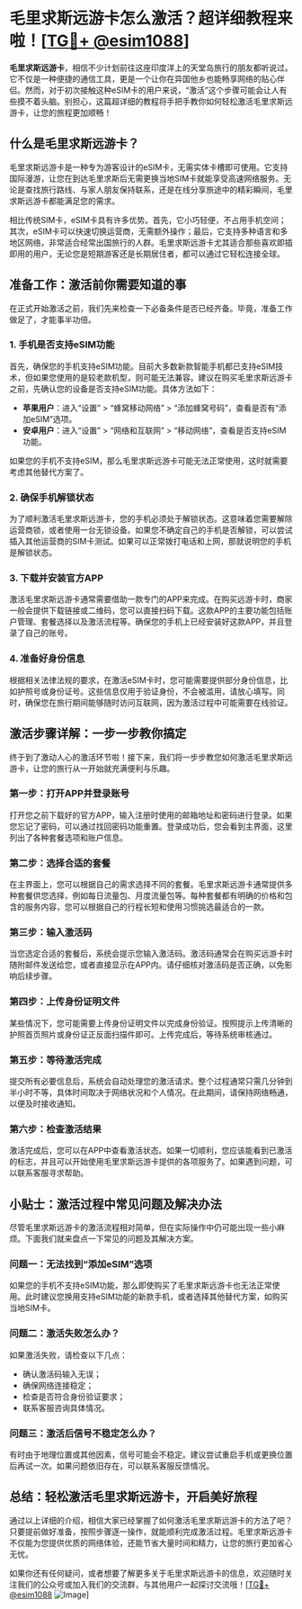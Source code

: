 # 毛里求斯远游卡怎么激活？超详细教程来啦！[[TG💪+ @esim1088](https://t.me/s/esim1088)]

**毛里求斯远游卡**，相信不少计划前往这座印度洋上的天堂岛旅行的朋友都听说过。它不仅是一种便捷的通信工具，更是一个让你在异国他乡也能畅享网络的贴心伴侣。然而，对于初次接触这种eSIM卡的用户来说，“激活”这个步骤可能会让人有些摸不着头脑。别担心，这篇超详细的教程将手把手教你如何轻松激活毛里求斯远游卡，让您的旅程更加顺畅！

## 什么是毛里求斯远游卡？

毛里求斯远游卡是一种专为游客设计的eSIM卡，无需实体卡槽即可使用。它支持国际漫游，让您在到达毛里求斯后无需更换当地SIM卡就能享受高速网络服务。无论是查找旅行路线、与家人朋友保持联系，还是在线分享旅途中的精彩瞬间，毛里求斯远游卡都能满足您的需求。

相比传统SIM卡，eSIM卡具有许多优势。首先，它小巧轻便，不占用手机空间；其次，eSIM卡可以快速切换运营商，无需额外操作；最后，它支持多种语言和多地区网络，非常适合经常出国旅行的人群。毛里求斯远游卡尤其适合那些喜欢即插即用的用户，无论您是短期游客还是长期居住者，都可以通过它轻松连接全球。

## 准备工作：激活前你需要知道的事

在正式开始激活之前，我们先来检查一下必备条件是否已经齐备。毕竟，准备工作做足了，才能事半功倍。

### 1. 手机是否支持eSIM功能

首先，确保您的手机支持eSIM功能。目前大多数新款智能手机都已支持eSIM技术，但如果您使用的是较老款机型，则可能无法兼容。建议在购买毛里求斯远游卡之前，先确认您的设备是否支持eSIM功能。具体方法如下：

- **苹果用户**：进入“设置” > “蜂窝移动网络” > “添加蜂窝号码”，查看是否有“添加eSIM”选项。
- **安卓用户**：进入“设置” > “网络和互联网” > “移动网络”，查看是否支持eSIM功能。

如果您的手机不支持eSIM，那么毛里求斯远游卡可能无法正常使用，这时就需要考虑其他替代方案了。

### 2. 确保手机解锁状态

为了顺利激活毛里求斯远游卡，您的手机必须处于解锁状态。这意味着您需要解除运营商锁，或者使用一台无锁设备。如果您不确定自己的手机是否解锁，可以尝试插入其他运营商的SIM卡测试。如果可以正常拨打电话和上网，那就说明您的手机是解锁状态。

### 3. 下载并安装官方APP

激活毛里求斯远游卡通常需要借助一款专门的APP来完成。在购买远游卡时，商家一般会提供下载链接或二维码，您可以直接扫码下载。这款APP的主要功能包括账户管理、套餐选择以及激活流程等。确保您的手机上已经安装好这款APP，并且登录了自己的账号。

### 4. 准备好身份信息

根据相关法律法规的要求，在激活eSIM卡时，您可能需要提供部分身份信息，比如护照号或身份证号。这些信息仅用于验证身份，不会被滥用，请放心填写。同时，确保您在旅行期间能够随时访问互联网，因为激活过程中可能需要在线验证。

## 激活步骤详解：一步一步教你搞定

终于到了激动人心的激活环节啦！接下来，我们将一步步教您如何激活毛里求斯远游卡，让您的旅行从一开始就充满便利与乐趣。

### 第一步：打开APP并登录账号

打开您之前下载好的官方APP，输入注册时使用的邮箱地址和密码进行登录。如果您忘记了密码，可以通过找回密码功能重置。登录成功后，您会看到主界面，这里列出了各种套餐选项和账户信息。

### 第二步：选择合适的套餐

在主界面上，您可以根据自己的需求选择不同的套餐。毛里求斯远游卡通常提供多种套餐供您选择，例如每日流量包、月度流量包等。每种套餐都有明确的价格和包含的服务内容，您可以根据自己的行程长短和使用习惯挑选最适合的一款。

### 第三步：输入激活码

当您选定合适的套餐后，系统会提示您输入激活码。激活码通常会在购买远游卡时随附邮件发送给您，或者直接显示在APP内。请仔细核对激活码是否正确，以免影响后续步骤。

### 第四步：上传身份证明文件

某些情况下，您可能需要上传身份证明文件以完成身份验证。按照提示上传清晰的护照首页照片或身份证正反面扫描件即可。上传完成后，等待系统审核通过。

### 第五步：等待激活完成

提交所有必要信息后，系统会自动处理您的激活请求。整个过程通常只需几分钟到半小时不等，具体时间取决于网络状况和个人情况。在此期间，请保持网络畅通，以便及时接收通知。

### 第六步：检查激活结果

激活完成后，您可以在APP中查看激活状态。如果一切顺利，您应该能看到已激活的标志，并且可以开始使用毛里求斯远游卡提供的各项服务了。如果遇到问题，可以联系客服寻求帮助。

## 小贴士：激活过程中常见问题及解决办法

尽管毛里求斯远游卡的激活流程相对简单，但在实际操作中仍可能出现一些小麻烦。下面我们就来盘点一下常见的问题及其解决方案。

### 问题一：无法找到“添加eSIM”选项

如果您的手机不支持eSIM功能，那么即使购买了毛里求斯远游卡也无法正常使用。此时建议您换用支持eSIM功能的新款手机，或者选择其他替代方案，如购买当地SIM卡。

### 问题二：激活失败怎么办？

如果激活失败，请检查以下几点：
- 确认激活码输入无误；
- 确保网络连接稳定；
- 检查是否符合身份验证要求；
- 联系客服咨询具体情况。

### 问题三：激活后信号不稳定怎么办？

有时由于地理位置或其他因素，信号可能会不稳定。建议尝试重启手机或更换位置后再试一次。如果问题依旧存在，可以联系客服反馈情况。

## 总结：轻松激活毛里求斯远游卡，开启美好旅程

通过以上详细的介绍，相信大家已经掌握了如何激活毛里求斯远游卡的方法了吧？只要提前做好准备，按照步骤逐一操作，就能顺利完成激活过程。毛里求斯远游卡不仅能为您提供优质的网络体验，还能节省大量时间和精力，让您的旅行更加省心无忧。

如果你还有任何疑问，或者想要了解更多关于毛里求斯远游卡的信息，欢迎随时关注我们的公众号或加入我们的交流群，与其他用户一起探讨交流哦！[[TG💪+ @esim1088](https://t.me/s/esim1088) ![Image](https://i.postimg.cc/4NQfJmqS/Snipaste-2025-05-13-00-14-12.png)]